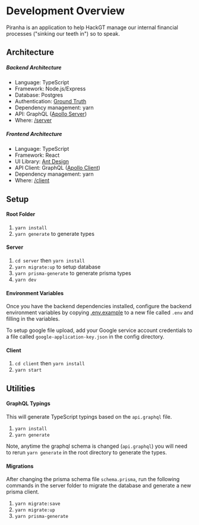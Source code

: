 # Development Overview

Piranha is an application to help HackGT manage our internal financial processes ("sinking our teeth in") so to speak.

## Architecture

##### Backend Architecture

- Language: TypeScript
- Framework: Node.js/Express
- Database: Postgres
- Authentication: [Ground Truth](https://github.com/hackgt/ground-truth)
- Dependency management: yarn
- API: GraphQL ([Apollo Server](https://www.apollographql.com/docs/apollo-server))
- Where: [/server](/frontend)

##### Frontend Architecture

- Language: TypeScript
- Framework: React
- UI Library: [Ant Design](https://ant.design)
- API Client: GraphQL ([Apollo Client](https://www.apollographql.com/docs/react/))
- Dependency management: yarn
- Where: [/client](/client)

## Setup

#### Root Folder
1. `yarn install`
2. `yarn generate` to generate types

#### Server
1. `cd server` then `yarn install`
2. `yarn migrate:up` to setup database
3. `yarn prisma-generate` to generate prisma types
3. `yarn dev`


#### Environment Variables

Once you have the backend dependencies installed,
configure the backend environment variables by copying [.env.example](.env.example) to a new file called `.env` and filling in the variables.

To setup google file upload, add your Google service account credentials to a file called `google-application-key.json` in the config directory.

#### Client
1. `cd client` then `yarn install`
2. `yarn start`

## Utilities

#### GraphQL Typings

This will generate TypeScript typings based on the `api.graphql` file.
1. `yarn install`
2. `yarn generate`

Note, anytime the graphql schema is changed (`api.graphql`) you will need to rerun `yarn generate` in the root directory to generate the types.

#### Migrations

After changing the prisma schema file `schema.prisma`, run the following commands in the server folder to migrate the database and generate a new prisma client.

1. `yarn migrate:save`
2. `yarn migrate:up`
3. `yarn prisma-generate`

